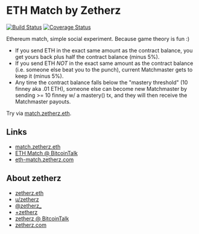 # ETH Match by Zetherz
[![Build Status](https://img.shields.io/travis/zetherz/eth-match.svg?branch=master&style=flat-square)](https://travis-ci.org/zetherz/eth-match)
[![Coverage Status](https://coveralls.io/repos/github/zetherz/eth-match/badge.svg?branch=master)](https://coveralls.io/github/zetherz/eth-match?branch=master)

Ethereum match, simple social experiment. Because game theory is fun :)

- If you send ETH in the exact same amount as the contract balance, you get yours back plus half the contract balance (minus 5%).
- If you send ETH *NOT* in the exact same amount as the contract balance (i.e. someone else beat you to the punch), current Matchmaster gets to keep it (minus 5%).
- Any time the contract balance falls below the "mastery threshold" (10 finney aka .01 ETH), someone else can become new Matchmaster by sending >= 10 finney w/ a mastery() tx, and they will then receive the Matchmaster payouts.

Try via [match.zetherz.eth](https://etherscan.io/address/match.zetherz.eth).

## Links
- [match.zetherz.eth](https://etherscan.io/address/match.zetherz.eth)
- [ETH Match @ BitcoinTalk](http://bitcointalk.eth-match.zetherz.com)
- [eth-match.zetherz.com](http://eth-match.zetherz.com)

## About zetherz
- [zetherz.eth](https://etherscan.io/address/zetherz.eth)
- [u/zetherz](https://www.reddit.com/user/zetherz)
- [@zetherz_](https://twitter.com/zetherz_)
- [+zetherz](https://www.facebook.com/Zetherz-312617202541064)
- [zetherz @ BitcoinTalk](http://bitcointalk.zetherz.com)
- [zetherz.com](http://zetherz.com)
